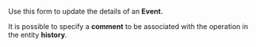 Use this form to update the details of an **Event**.

It is possible to specify a **comment** to be associated with the operation in
the entity **history**.